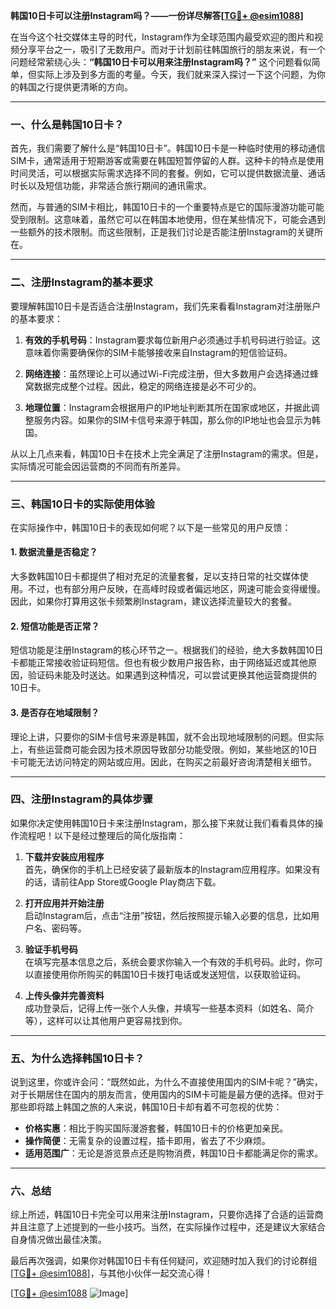 **韩国10日卡可以注册Instagram吗？——一份详尽解答[[TG💪+ @esim1088](https://t.me/s/esim1088)]**

在当今这个社交媒体主导的时代，Instagram作为全球范围内最受欢迎的图片和视频分享平台之一，吸引了无数用户。而对于计划前往韩国旅行的朋友来说，有一个问题经常萦绕心头：**“韩国10日卡可以用来注册Instagram吗？”** 这个问题看似简单，但实际上涉及到多方面的考量。今天，我们就来深入探讨一下这个问题，为你的韩国之行提供更清晰的方向。

---

### 一、什么是韩国10日卡？

首先，我们需要了解什么是“韩国10日卡”。韩国10日卡是一种临时使用的移动通信SIM卡，通常适用于短期游客或需要在韩国短暂停留的人群。这种卡的特点是使用时间灵活，可以根据实际需求选择不同的套餐。例如，它可以提供数据流量、通话时长以及短信功能，非常适合旅行期间的通讯需求。

然而，与普通的SIM卡相比，韩国10日卡的一个重要特点是它的国际漫游功能可能受到限制。这意味着，虽然它可以在韩国本地使用，但在某些情况下，可能会遇到一些额外的技术限制。而这些限制，正是我们讨论是否能注册Instagram的关键所在。

---

### 二、注册Instagram的基本要求

要理解韩国10日卡是否适合注册Instagram，我们先来看看Instagram对注册账户的基本要求：

1. **有效的手机号码**：Instagram要求每位新用户必须通过手机号码进行验证。这意味着你需要确保你的SIM卡能够接收来自Instagram的短信验证码。
   
2. **网络连接**：虽然理论上可以通过Wi-Fi完成注册，但大多数用户会选择通过蜂窝数据完成整个过程。因此，稳定的网络连接是必不可少的。

3. **地理位置**：Instagram会根据用户的IP地址判断其所在国家或地区，并据此调整服务内容。如果你的SIM卡信号来源于韩国，那么你的IP地址也会显示为韩国。

从以上几点来看，韩国10日卡在技术上完全满足了注册Instagram的需求。但是，实际情况可能会因运营商的不同而有所差异。

---

### 三、韩国10日卡的实际使用体验

在实际操作中，韩国10日卡的表现如何呢？以下是一些常见的用户反馈：

#### 1. 数据流量是否稳定？
大多数韩国10日卡都提供了相对充足的流量套餐，足以支持日常的社交媒体使用。不过，也有部分用户反映，在高峰时段或者偏远地区，网速可能会变得缓慢。因此，如果你打算用这张卡频繁刷Instagram，建议选择流量较大的套餐。

#### 2. 短信功能是否正常？
短信功能是注册Instagram的核心环节之一。根据我们的经验，绝大多数韩国10日卡都能正常接收验证码短信。但也有极少数用户报告称，由于网络延迟或其他原因，验证码未能及时送达。如果遇到这种情况，可以尝试更换其他运营商提供的10日卡。

#### 3. 是否存在地域限制？
理论上讲，只要你的SIM卡信号来源是韩国，就不会出现地域限制的问题。但实际上，有些运营商可能会因为技术原因导致部分功能受限。例如，某些地区的10日卡可能无法访问特定的网站或应用。因此，在购买之前最好咨询清楚相关细节。

---

### 四、注册Instagram的具体步骤

如果你决定使用韩国10日卡来注册Instagram，那么接下来就让我们看看具体的操作流程吧！以下是经过整理后的简化版指南：

1. **下载并安装应用程序**  
   首先，确保你的手机上已经安装了最新版本的Instagram应用程序。如果没有的话，请前往App Store或Google Play商店下载。

2. **打开应用并开始注册**  
   启动Instagram后，点击“注册”按钮，然后按照提示输入必要的信息，比如用户名、密码等。

3. **验证手机号码**  
   在填写完基本信息之后，系统会要求你输入一个有效的手机号码。此时，你可以直接使用你所购买的韩国10日卡拨打电话或发送短信，以获取验证码。

4. **上传头像并完善资料**  
   成功登录后，记得上传一张个人头像，并填写一些基本资料（如姓名、简介等），这样可以让其他用户更容易找到你。

---

### 五、为什么选择韩国10日卡？

说到这里，你或许会问：“既然如此，为什么不直接使用国内的SIM卡呢？”确实，对于长期居住在国内的朋友而言，使用国内的SIM卡可能是最方便的选择。但对于那些即将踏上韩国之旅的人来说，韩国10日卡却有着不可忽视的优势：

- **价格实惠**：相比于购买国际漫游套餐，韩国10日卡的价格更加亲民。
- **操作简便**：无需复杂的设置过程，插卡即用，省去了不少麻烦。
- **适用范围广**：无论是游览景点还是购物消费，韩国10日卡都能满足你的需求。

---

### 六、总结

综上所述，韩国10日卡完全可以用来注册Instagram，只要你选择了合适的运营商并且注意了上述提到的一些小技巧。当然，在实际操作过程中，还是建议大家结合自身情况做出最佳决策。

最后再次强调，如果你对韩国10日卡有任何疑问，欢迎随时加入我们的讨论群组[[TG💪+ @esim1088](https://t.me/s/esim1088)]，与其他小伙伴一起交流心得！

[[TG💪+ @esim1088](https://t.me/s/esim1088) ![Image](https://i.postimg.cc/4NQfJmqS/Snipaste-2025-05-13-00-14-12.png)]